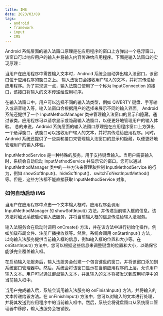 ```yaml
---
title: IMS
date: 2023/03/08
tags:
  - android
  - framework
  - input
  - IMS
---
```


Android 系统层面的输入法窗口原理是在应用程序的窗口上方弹出一个悬浮窗口，该窗口可以响应用户的输入并将输入内容传递给应用程序。下面是输入法窗口的实现原理：

当用户在应用程序中需要输入文本时，Android 系统会自动弹出输入法窗口，该窗口位于应用程序的窗口之上。
输入法窗口会接收用户输入的文本，并将其传递给应用程序。为了实现这一点，输入法窗口使用了一个称为 InputConnection 的接口，该接口将输入的文本传递给应用程序。

在输入法窗口中，用户可以选择不同的输入法类型，例如 QWERTY 键盘、手写输入或语音输入等。输入法窗口会根据用户的选择来展示不同的输入界面。
Android 系统还提供了一个 InputMethodManager 类来管理输入法窗口的显示和隐藏。通过该类，应用程序可以请求显示或隐藏输入法窗口，以便更好地管理用户的输入体验。
总的来说，Android 系统层面的输入法窗口原理是在应用程序窗口上方弹出一个悬浮窗口，该窗口可以接收用户输入的文本，并将其传递给应用程序。同时，Android 系统还提供了一些类和接口来管理输入法窗口的显示和隐藏，以便更好地管理用户的输入体验。

InputMethodService 是一种特殊的服务，用于支持键盘输入。当用户需要输入时，系统会自动启动 InputMethodService 并显示它的窗口。您可以通过 InputMethodManager 类中的一些方法来管理和控制 InputMethodService 的行为，例如 showSoftInput()、hideSoftInput()、switchToNextInputMethod() 等。但是，这些方法都不能直接获取 InputMethodService 对象。

### 如何自动启动 IMS

当用户在应用程序中点击一个文本输入框时，应用程序会调用 InputMethodManager 的 showSoftInput() 方法，并传递当前输入框的信息。该方法将触发系统启动输入法服务，并将当前输入框的信息传递给输入法服务。

输入法服务会在启动时调用 onCreate() 方法，并在该方法中进行初始化操作，例如加载布局文件、注册广播接收器等。然后，系统会调用 onStartInput() 方法，以向输入法服务提供当前输入框的信息，例如输入框的位置和大小等。在 onStartInput() 方法中，您可以根据这些信息来调整键盘的位置和大小，以确保它能够完全覆盖输入框。

在启动输入法服务后，输入法服务会创建一个包含键盘的窗口，并将该窗口添加到系统窗口管理器中。然后，系统会将该窗口显示在当前应用程序的上层，允许用户输入文本。用户可以通过键盘输入文本，并且输入的文本将被发送到应用程序中的当前输入框中。

当用户完成输入后，系统会调用输入法服务的 onFinishInput() 方法，并将输入的文本传递给该方法。在 onFinishInput() 方法中，您可以对输入的文本进行处理，并将其发送到应用程序中的当前输入框中。然后，系统会将键盘窗口从系统窗口管理器中移除，输入法服务会被销毁。
